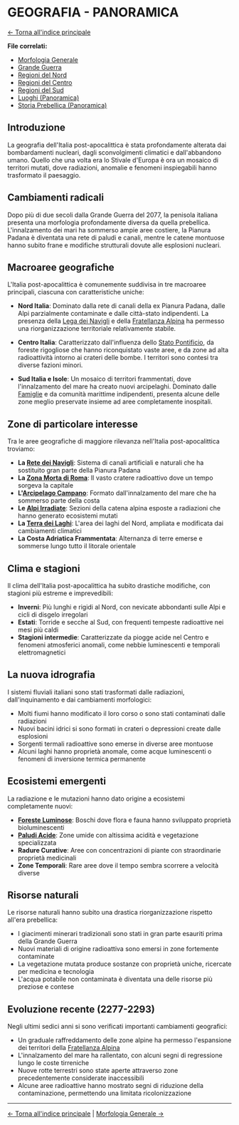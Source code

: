 # GEOGRAFIA - PANORAMICA

[← Torna all'indice principale](../../01-Indice/01.0-indice-principale.md)

**File correlati:**
- [Morfologia Generale](03.1-morfologia-generale.md)
- [Grande Guerra](03.2-grande-guerra.md)
- [Regioni del Nord](03.3-regioni-nord.md)
- [Regioni del Centro](03.4-regioni-centro.md)
- [Regioni del Sud](03.5-regioni-sud.md)
- [Luoghi (Panoramica)](../../../06-Luoghi/06.0-luoghi-panoramica.md)
- [Storia Prebellica (Panoramica)](../../../02-Storia/02.0-situazione-prebellica-panoramica.md)

## Introduzione

La geografia dell'Italia post-apocalittica è stata profondamente alterata dai bombardamenti nucleari, dagli sconvolgimenti climatici e dall'abbandono umano. Quello che una volta era lo Stivale d'Europa è ora un mosaico di territori mutati, dove radiazioni, anomalie e fenomeni inspiegabili hanno trasformato il paesaggio.

## Cambiamenti radicali

Dopo più di due secoli dalla Grande Guerra del 2077, la penisola italiana presenta una morfologia profondamente diversa da quella prebellica. L'innalzamento dei mari ha sommerso ampie aree costiere, la Pianura Padana è diventata una rete di paludi e canali, mentre le catene montuose hanno subito frane e modifiche strutturali dovute alle esplosioni nucleari.

## Macroaree geografiche

L'Italia post-apocalittica è comunemente suddivisa in tre macroaree principali, ciascuna con caratteristiche uniche:

- **Nord Italia**: Dominato dalla rete di canali della ex Pianura Padana, dalle Alpi parzialmente contaminate e dalle città-stato indipendenti. La presenza della [Lega dei Navigli](../../../05-Fazioni/05.3-lega-navigli.md) e della [Fratellanza Alpina](../../../05-Fazioni/05.4-fratellanza-alpina.md) ha permesso una riorganizzazione territoriale relativamente stabile.

- **Centro Italia**: Caratterizzato dall'influenza dello [Stato Pontificio](../../../05-Fazioni/05.1-stato-pontificio.md), da foreste rigogliose che hanno riconquistato vaste aree, e da zone ad alta radioattività intorno ai crateri delle bombe. I territori sono contesi tra diverse fazioni minori.

- **Sud Italia e Isole**: Un mosaico di territori frammentati, dove l'innalzamento del mare ha creato nuovi arcipelaghi. Dominato dalle [Famiglie](../../../05-Fazioni/05.5-famiglie.md) e da comunità marittime indipendenti, presenta alcune delle zone meglio preservate insieme ad aree completamente inospitali.

## Zone di particolare interesse

Tra le aree geografiche di maggiore rilevanza nell'Italia post-apocalittica troviamo:

- **La [Rete dei Navigli](03.3-regioni-nord.md#la-rete-dei-navigli)**: Sistema di canali artificiali e naturali che ha sostituito gran parte della Pianura Padana
- **La [Zona Morta di Roma](03.4-regioni-centro.md#la-zona-morta-di-roma)**: Il vasto cratere radioattivo dove un tempo sorgeva la capitale
- **L'[Arcipelago Campano](03.5-regioni-sud.md#larcipelago-campano)**: Formato dall'innalzamento del mare che ha sommerso parte della costa
- **Le [Alpi Irradiate](03.3-regioni-nord.md#le-alpi-irradiate)**: Sezioni della catena alpina esposte a radiazioni che hanno generato ecosistemi mutati
- **La [Terra dei Laghi](03.3-regioni-nord.md#la-terra-dei-laghi)**: L'area dei laghi del Nord, ampliata e modificata dai cambiamenti climatici
- **La Costa Adriatica Frammentata**: Alternanza di terre emerse e sommerse lungo tutto il litorale orientale

## Clima e stagioni

Il clima dell'Italia post-apocalittica ha subito drastiche modifiche, con stagioni più estreme e imprevedibili:

- **Inverni**: Più lunghi e rigidi al Nord, con nevicate abbondanti sulle Alpi e cicli di disgelo irregolari
- **Estati**: Torride e secche al Sud, con frequenti tempeste radioattive nei mesi più caldi
- **Stagioni intermedie**: Caratterizzate da piogge acide nel Centro e fenomeni atmosferici anomali, come nebbie luminescenti e temporali elettromagnetici

## La nuova idrografia

I sistemi fluviali italiani sono stati trasformati dalle radiazioni, dall'inquinamento e dai cambiamenti morfologici:

- Molti fiumi hanno modificato il loro corso o sono stati contaminati dalle radiazioni
- Nuovi bacini idrici si sono formati in crateri o depressioni create dalle esplosioni
- Sorgenti termali radioattive sono emerse in diverse aree montuose
- Alcuni laghi hanno proprietà anomale, come acque luminescenti o fenomeni di inversione termica permanente

## Ecosistemi emergenti

La radiazione e le mutazioni hanno dato origine a ecosistemi completamente nuovi:

- **[Foreste Luminose](03.4-regioni-centro.md#le-foreste-mutate)**: Boschi dove flora e fauna hanno sviluppato proprietà bioluminescenti
- **[Paludi Acide](03.3-regioni-nord.md#la-grande-palude)**: Zone umide con altissima acidità e vegetazione specializzata
- **Radure Curative**: Aree con concentrazioni di piante con straordinarie proprietà medicinali
- **Zone Temporali**: Rare aree dove il tempo sembra scorrere a velocità diverse

## Risorse naturali

Le risorse naturali hanno subito una drastica riorganizzazione rispetto all'era prebellica:

- I giacimenti minerari tradizionali sono stati in gran parte esauriti prima della Grande Guerra
- Nuovi materiali di origine radioattiva sono emersi in zone fortemente contaminate
- La vegetazione mutata produce sostanze con proprietà uniche, ricercate per medicina e tecnologia
- L'acqua potabile non contaminata è diventata una delle risorse più preziose e contese

## Evoluzione recente (2277-2293)

Negli ultimi sedici anni si sono verificati importanti cambiamenti geografici:

- Un graduale raffreddamento delle zone alpine ha permesso l'espansione dei territori della [Fratellanza Alpina](../../../05-Fazioni/05.4-fratellanza-alpina.md)
- L'innalzamento del mare ha rallentato, con alcuni segni di regressione lungo le coste tirreniche
- Nuove rotte terrestri sono state aperte attraverso zone precedentemente considerate inaccessibili
- Alcune aree radioattive hanno mostrato segni di riduzione della contaminazione, permettendo una limitata ricolonizzazione

---

[← Torna all'indice principale](../../01-Indice/01.0-indice-principale.md) | [Morfologia Generale →](03.1-morfologia-generale.md)